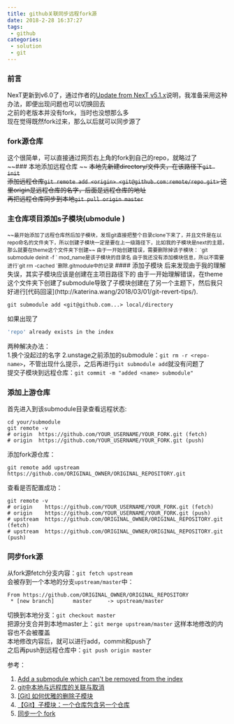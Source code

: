 ```yaml
---
title: github关联同步远程fork源
date: 2018-2-28 16:37:27
tags:
 - github
categories:
 - solution
 - git
---
```

### 前言  
NexT更新到v6.0了，通过作者的[Update from NexT v5.1.x](https://github.com/theme-next/hexo-theme-next/blob/master/docs/UPDATE-FROM-5.1.X.md)说明，我准备采用这种办法，即便出现问题也可以切换回去  
之前的老版本并没有fork，当时也没想那么多  
现在觉得既然fork过来，那么以后就可以同步源了  
### fork源仓库  
这个很简单，可以直接通过网页右上角的fork到自己的repo，就略过了  
~~### 本地添加远程仓库  ~~
~~本地先新建directory/文件夹，在该路径下`git init`  
 添加远程仓库`git remote add <origin> <git@github.com:remote/repo.git>` 这里origin是远程仓库的名字，后面是远程仓库的地址  
 再把远程仓库同步到本地`git pull origin master`~~
### 主仓库项目添加s子模块(ubmodule )  
<small>
~~最开始添加了远程仓库然后加子模块，发现git直接把整个目录clone下来了，并且文件是在以repo命名的文件夹下，所以创建子模块一定是要在上一级路径下，比如我的子模块是next的主题，那么就要在theme这个文件夹下创建~~  
由于一开始创建错误，需要删除掉该子模块：  
`git submodule deinit -f <mod_name>`  
mod_name是该子模块的目录名  
由于我还没有添加模块信息，所以不需要进行`git rm -cached <mod_name>`删除.gitmodule中的记录
</small>
#### 添加子模块  
后来发现由于我的理解失误，其实子模块应该是创建在主项目路径下的
由于一开始理解错误，在theme这个文件夹下创建了submodule导致了子模块创建在了另一个主题下，然后我只好进行[代码回滚](http://katerina.wang/2018/03/01/git-revert-tips/).  

`git submodule add <git@github.com...> local/directory`  

如果出现了  
```bash
'repo' already exists in the index
```
两种解决办法：  
1.换个没起过的名字
2.unstage之前添加的submodule：`git rm -r <repo-name>`，不管出现什么提示，之后再进行`git submodule add`就没有问题了  
提交子模块到远程仓库：`git commit -m "added <name> submodule"`  
  
### 添加上游仓库  
首先进入到该submodule目录查看远程状态:  
```git
cd your/submodule
git remote -v
# origin  https://github.com/YOUR_USERNAME/YOUR_FORK.git (fetch)
# origin  https://github.com/YOUR_USERNAME/YOUR_FORK.git (push)
```
添加fork源仓库：
```git
git remote add upstream https://github.com/ORIGINAL_OWNER/ORIGINAL_REPOSITORY.git
```
查看是否配置成功：  
```git
git remote -v
# origin    https://github.com/YOUR_USERNAME/YOUR_FORK.git (fetch)
# origin    https://github.com/YOUR_USERNAME/YOUR_FORK.git (push)
# upstream  https://github.com/ORIGINAL_OWNER/ORIGINAL_REPOSITORY.git (fetch)
# upstream  https://github.com/ORIGINAL_OWNER/ORIGINAL_REPOSITORY.git (push)
```
### 同步fork源
从fork源fetch分支内容：`git fetch upstream`  
会被存到一个本地的分支`upstream/master`中：
```git
From https://github.com/ORIGINAL_OWNER/ORIGINAL_REPOSITORY
 * [new branch]      master     -> upstream/master
```
切换到本地分支：`git checkout master`  
把源分支合并到本地master上：`git merge upstream/master`   这样本地修改的内容也不会被覆盖  
本地修改内容后，就可以进行add，commit和push了  
之后再push到远程仓库中：`git push origin master`  

  
参考：  
1. [Add a submodule which can't be removed from the index
](https://stackoverflow.com/questions/12218420/add-a-submodule-which-cant-be-removed-from-the-index/39189599)  
2. [git中本地与远程库的关联与取消](http://blog.csdn.net/wsycsdn19930512/article/details/50574217)  
3. [[Git] 如何优雅的删除子模块](https://www.jianshu.com/p/ed0cb6c75e25)  
4. [【Git】子模块：一个仓库包含另一个仓库](https://www.jianshu.com/p/491609b1c426)  
5. [同步一个 fork](https://gaohaoyang.github.io/2015/04/12/Syncing-a-fork/)  